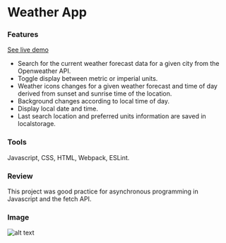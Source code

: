 # Weather App

### Features

[See live demo](https://akhantz250.github.io/odin-weather-app/)

- Search for the current weather forecast data for a given city from the Openweather API.
- Toggle display between metric or imperial units.
- Weather icons changes for a given weather forecast and time of day derived from sunset and sunrise time of the location.
- Background changes according to local time of day.
- Display local date and time.
- Last search location and preferred units information are saved in localstorage.

### Tools

Javascript, CSS, HTML, Webpack, ESLint.

### Review

This project was good practice for asynchronous programming in Javascript and the fetch API.

### Image

![alt text](https://raw.githubusercontent.com/akhantz250/odin-weather-app/main/weather-app.png 'Screenshot')
